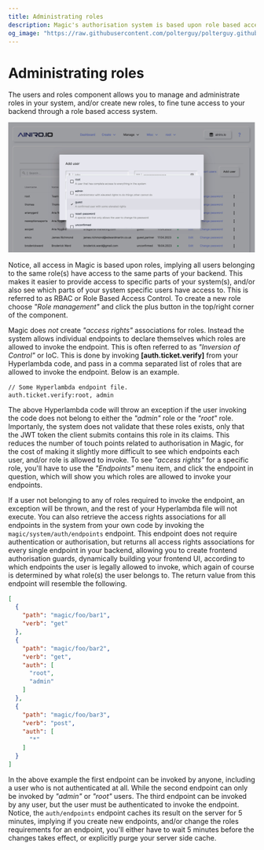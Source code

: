 ```yaml
---
title: Administrating roles
description: Magic's authorisation system is based upon role based access, where you grant access to some parts of your system based upon roles, for then to associate users with these roles somehow.
og_image: "https://raw.githubusercontent.com/polterguy/polterguy.github.io/master/images/auth.jpg"
---
```


# Administrating roles

The users and roles component allows you to manage and administrate roles in your system, and/or
create new roles, to fine tune access to your backend through a role based access system.

![Users in Magic](https://raw.githubusercontent.com/polterguy/polterguy.github.io/master/images/auth.jpg)

Notice, all access in Magic is based upon roles, implying all users belonging to the same role(s)
have access to the same parts of your backend. This makes it easier to provide access to specific parts
of your system(s), and/or also see which parts of your system specific users have access to. This is referred
to as RBAC or Role Based Access Control. To create a new role choose _"Role management"_ and click the plus
button in the top/right corner of the component.

Magic does _not_ create _"access rights"_ associations for roles. Instead the system allows individual
endpoints to declare themselves which roles are allowed to invoke the endpoint. This is often referred to
as _"Inversion of Control"_ or IoC. This is done by invoking **[auth.ticket.verify]** from your Hyperlambda code,
and pass in a comma separated list of roles that are allowed to invoke the endpoint. Below is an example.

```
// Some Hyperlambda endpoint file.
auth.ticket.verify:root, admin
```

The above Hyperlambda code will throw an exception if the user invoking the code does not belong
to either the _"admin"_ role or the _"root"_ role. Importanly, the system does not validate that
these roles exists, only that the JWT token the client submits contains this role in its claims.
This reduces the number of touch points related to authorisation in Magic, for the cost of making
it slightly more difficult to see which endpoints each user, and/or role is allowed to invoke.
To see _"access rights"_ for a specific role, you'll have to use the _"Endpoints"_ menu item,
and click the endpoint in question, which will show you which roles are allowed to invoke your
endpoints.

If a user not belonging to any of roles required to invoke the endpoint, an exception will be thrown, and the rest
of your Hyperlambda file will not execute. You can also retrieve the access rights associations
for all endpoints in the system from your own code by invoking the `magic/system/auth/endpoints`
endpoint. This endpoint does not require authentication or authorisation, but returns all
access rights associations for every single endpoint in your backend, allowing you to create
frontend authorisation guards, dynamically building your frontend UI, according to which
endpoints the user is legally allowed to invoke, which again of course is determined by
what role(s) the user belongs to. The return value from this endpoint will resemble the following.

```json
[
  {
    "path": "magic/foo/bar1",
    "verb": "get"
  },
  {
    "path": "magic/foo/bar2",
    "verb": "get",
    "auth": [
      "root",
      "admin"
    ]
  },
  {
    "path": "magic/foo/bar3",
    "verb": "post",
    "auth": [
      "*"
    ]
  }
]
```

In the above example the first endpoint can be invoked by anyone, including a user who is not authenticated
at all. While the second endpoint can only be invoked by _"admin"_ or _"root"_ users. The third endpoint
can be invoked by any user, but the user must be authenticated to invoke the endpoint. Notice, the `auth/endpoints`
endpoint caches its result on the server for 5 minutes, implying if you create new endpoints, and/or change
the roles requirements for an endpoint, you'll either have to wait 5 minutes before the changes takes effect,
or explicitly purge your server side cache.
